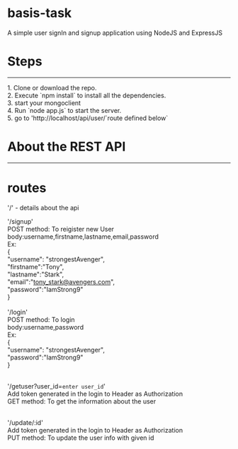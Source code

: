# basis-task
A simple user signIn and signup application using NodeJS and ExpressJS

# Steps <br>
<hr>
1. Clone or download the repo.<br>
2. Execute `npm install` to install all the dependencies.<br>
3. start your mongoclient <br>
4. Run `node app.js` to start the server.<br>
5. go to 'http://localhost/api/user/`route defined below`<br>


# About the REST API<br>
<hr>

# routes
'/' - details about the api<br>

'/signup' <br>
POST method: To reigister new User<br>
body:username,firstname,lastname,email,password<br>
Ex:<br>
{<br>
	"username": "strongestAvenger",<br>
	"firstname":"Tony",<br>
	"lastname":"Stark",<br>
	"email":"tony_stark@avengers.com",<br>
	"password":"IamStrong9"<br>
}<br>
<br>
'/login' <br>
POST method: To login<br>
body:username,password<br>
Ex:<br>
{<br>
	"username": "strongestAvenger",<br>
	"password":"IamStrong9"<br>
}<br>
<br>

'/getuser?user_id=`enter user_id`' <br>
Add token generated in the login to Header as Authorization<br>
GET method: To get the information about the user<br>
<br>

'/update/:id'<br>
Add token generated in the login to Header as Authorization<br>
PUT method: To update the user info with given id<br>
<br>





